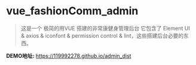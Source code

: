 # vue_fashionComm_admin

> 这是一个 极简的用VUE 搭建的非常康健身管理后台 它包含了 Element UI & axios & iconfont & permission control & lint，这些搭建后台必要的东西。

**DEMO地址:** https://119992278.github.io/admin_dist